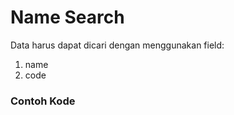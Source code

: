 # Name Search

Data harus dapat dicari dengan menggunakan field:

1. name
2. code

### Contoh Kode

<script
  type="text/javascript"
  src="https://cdn.jsdelivr.net/npm/gist-embed@1.0.4/dist/gist-embed.min.js"
></script>
<code data-gist-id="f0626368dc23ecf5b69d895db8edec21"></code>
